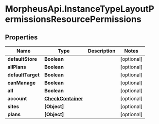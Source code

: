 # MorpheusApi.InstanceTypeLayoutPermissionsResourcePermissions

## Properties

Name | Type | Description | Notes
------------ | ------------- | ------------- | -------------
**defaultStore** | **Boolean** |  | [optional] 
**allPlans** | **Boolean** |  | [optional] 
**defaultTarget** | **Boolean** |  | [optional] 
**canManage** | **Boolean** |  | [optional] 
**all** | **Boolean** |  | [optional] 
**account** | [**CheckContainer**](CheckContainer.md) |  | [optional] 
**sites** | **[Object]** |  | [optional] 
**plans** | **[Object]** |  | [optional] 


